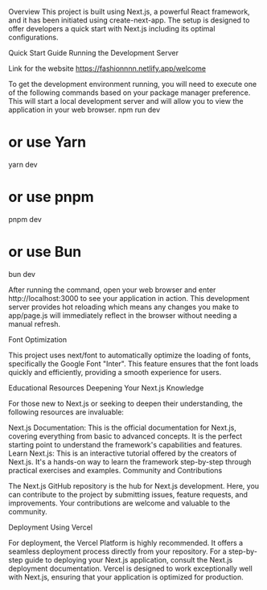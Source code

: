 Overview
This project is built using Next.js, a powerful React framework, and it has been initiated using create-next-app. The setup is designed to offer developers a quick start with Next.js including its optimal configurations.

Quick Start Guide
Running the Development Server

Link for the website
https://fashionnnn.netlify.app/welcome


To get the development environment running, you will need to execute one of the following commands based on your package manager preference. This will start a local development server and will allow you to view the application in your web browser.
npm run dev
# or use Yarn
yarn dev
# or use pnpm
pnpm dev
# or use Bun
bun dev

After running the command, open your web browser and enter http://localhost:3000 to see your application in action. This development server provides hot reloading which means any changes you make to app/page.js will immediately reflect in the browser without needing a manual refresh.

Font Optimization

This project uses next/font to automatically optimize the loading of fonts, specifically the Google Font "Inter". This feature ensures that the font loads quickly and efficiently, providing a smooth experience for users.

Educational Resources
Deepening Your Next.js Knowledge

For those new to Next.js or seeking to deepen their understanding, the following resources are invaluable:

Next.js Documentation: This is the official documentation for Next.js, covering everything from basic to advanced concepts. It is the perfect starting point to understand the framework's capabilities and features.
Learn Next.js: This is an interactive tutorial offered by the creators of Next.js. It's a hands-on way to learn the framework step-by-step through practical exercises and examples.
Community and Contributions

The Next.js GitHub repository is the hub for Next.js development. Here, you can contribute to the project by submitting issues, feature requests, and improvements. Your contributions are welcome and valuable to the community.

Deployment
Using Vercel

For deployment, the Vercel Platform is highly recommended. It offers a seamless deployment process directly from your repository. For a step-by-step guide to deploying your Next.js application, consult the Next.js deployment documentation. Vercel is designed to work exceptionally well with Next.js, ensuring that your application is optimized for production.

